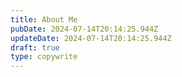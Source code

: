 ```yaml
---
title: About Me
pubDate: 2024-07-14T20:14:25.944Z
updateDate: 2024-07-14T20:14:25.944Z
draft: true
type: copywrite
---
```

